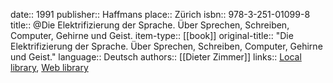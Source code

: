 date:: 1991
publisher:: Haffmans
place:: Zürich
isbn:: 978-3-251-01099-8
title:: @Die Elektrifizierung der Sprache. Über Sprechen, Schreiben, Computer, Gehirne und Geist.
item-type:: [[book]]
original-title:: "Die Elektrifizierung der Sprache. Über Sprechen, Schreiben, Computer, Gehirne und Geist."
language:: Deutsch
authors:: [[Dieter Zimmer]]
links:: [Local library](zotero://select/groups/2386895/items/W4KB2HAA), [Web library](https://www.zotero.org/groups/2386895/items/W4KB2HAA)
